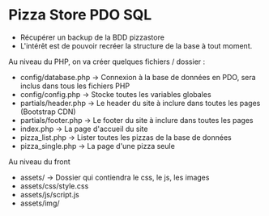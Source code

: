 # Pizza Store PDO SQL

- Récupérer un backup de la BDD pizzastore
- L'intérêt est de pouvoir recréer la structure de la base à tout moment.

Au niveau du PHP, on va créer quelques fichiers / dossier :
- config/database.php -> Connexion à la base de données en PDO, sera inclus dans tous les fichiers PHP
- config/config.php -> Stocke toutes les variables globales
- partials/header.php -> Le header du site à inclure dans toutes les pages (Bootstrap CDN)
- partials/footer.php -> Le footer du site à inclure dans toutes les pages
- index.php -> La page d'accueil du site
- pizza_list.php -> Lister toutes les pizzas de la base de données
- pizza_single.php -> La page d'une pizza seule

Au niveau du front
- assets/ -> Dossier qui contiendra le css, le js, les images
- assets/css/style.css
- assets/js/script.js
- assets/img/
